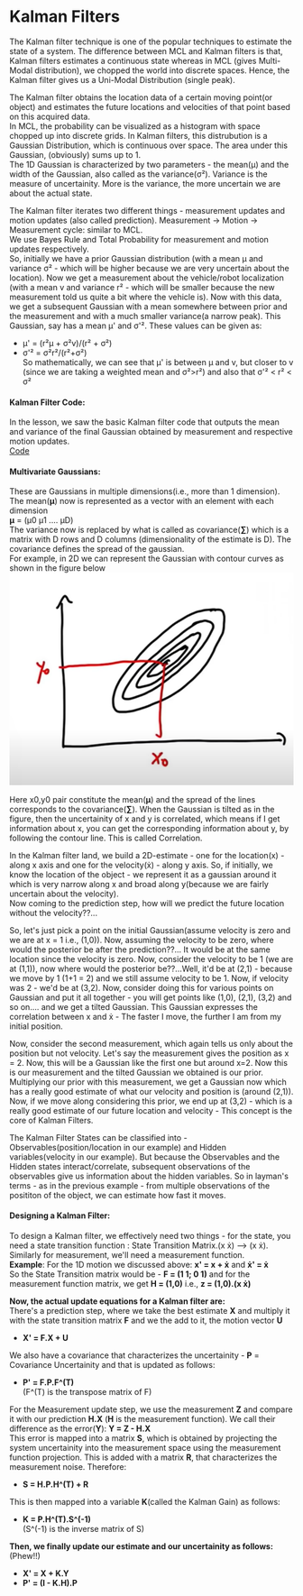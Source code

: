 # Kalman Filters   
The Kalman filter technique is one of the popular techniques to estimate the state of a system. The difference between MCL and Kalman filters is that, Kalman filters estimates a continuous state whereas in MCL (gives Multi-Modal distribution), we chopped the world into discrete spaces. Hence, the Kalman filter gives us a Uni-Modal Distribution (single peak).       

The Kalman filter obtains the location data of a certain moving point(or object) and estimates the future locations and velocities of that point based on this acquired data.    
In MCL, the probability can be visualized as a histogram with space chopped up into discrete grids. In Kalman filters, this distrubution is a Gaussian Distribution, which is continuous over space. The area under this Gaussian, (obviously) sums up to 1.     
The 1D Gaussian is characterized by two parameters - the mean(μ) and the width of the Gaussian, also called as the variance(σ²). Variance is the measure of uncertainity. More is the variance, the more uncertain we are about the actual state.      

The Kalman filter iterates two different things - measurement updates and  motion updates (also called prediction). Measurement -> Motion -> Measurement cycle: similar to MCL.    
We use Bayes Rule and Total Probability for measurement and motion updates respectively.      
So, initially we have a prior Gaussian distribution (with a mean μ and variance σ² - which will be higher because we are very uncertain about the location). Now we get a measurement about the vehicle/robot localization (with a mean v and variance r² - which will be smaller because the new measurement told us quite a bit where the vehicle is). Now with this data, we get a subsequent Gaussian with a mean somewhere between prior and the measurement and with a much smaller variance(a narrow peak). This Gaussian, say has a mean μ' and σ'². These values can be given as:     
* μ' = (r²μ + σ²v)/(r² + σ²)   
* σ'² = σ²r²/(r²+σ²)      
So mathematically, we can see that μ' is between μ and v, but closer to v (since we are taking a weighted mean and σ²>r²) and also that σ'² < r² < σ²      

#### Kalman Filter Code: 
In the lesson, we saw the basic Kalman filter code that outputs the mean and variance of the final Gaussian obtained by measurement and respective motion updates.     
[Code](https://github.com/Jayanth2209/AI-for-Robotics/blob/master/Kalman%20Filters%20-%20Lesson%202/KF1.py)       

#### Multivariate Gaussians:    
These are Gaussians in multiple dimensions(i.e., more than 1 dimension).       
The mean(**μ**) now is represented as a vector with an element with each dimension        
**μ** = (μ0 μ1 .... μD)    
The variance now is replaced by what is called as covariance(**∑**) which is a matrix with D rows and D columns (dimensionality of the estimate is D). The covariance defines the spread of the gaussian.     
For example, in 2D we can represent the Gaussian with contour curves as shown in the figure below          
![](https://github.com/Jayanth2209/AI-for-Robotics/blob/master/Kalman%20Filters%20-%20Lesson%202/Images/Screenshot%20(20).png)         

Here x0,y0 pair constitute the mean(**μ**) and the spread of the lines corresponds to the covariance(**∑**). When the Gaussian is tilted as in the figure, then the uncertainity of x and y is correlated, which means if I get information about x, you can get the corresponding information about y, by following the contour line. This is called Correlation.                   

In the Kalman filter land, we build a 2D-estimate - one for the location(x) -along x axis and one for the velocity(ẋ) - along y axis. So, if initially, we know the location of the object - we represent it as a gaussian around it which is very narrow along x and broad along y(because we are fairly uncertain about the velocity).        
Now coming to the prediction step, how will we predict the future location without the velocity??...             

So, let's just pick a point on the initial Gaussian(assume velocity is zero and we are at x = 1 i.e., (1,0)). Now, assuming the velocity to be zero, where would the posterior be after the prediction??... 
It would be at the same location since the velocity is zero. Now, consider the velocity to be 1 (we are at (1,1)), now where would the posterior be??...Well, it'd be at (2,1) - because we move by 1 (1+1 = 2) and we still assume velocity to be 1. Now, if velocity was 2 - we'd be at (3,2). Now, consider doing this for various points on Gaussian and put it all together - you will get points like (1,0), (2,1), (3,2) and so on.... and we get a tilted Gaussian. This Gaussian expresses the correlation between x and ẋ - The faster I move, the further I am from my initial position.            

Now, consider the second measurement, which again tells us only about the position but not velocity. Let's say the measurement gives the position as x = 2. Now, this will be a Gaussian like the first one but around x=2. Now this is our measurement and the tilted Gaussian we obtained is our prior. Multiplying our prior with this measurement, we get a Gaussian now which has a really good estimate of what our velocity and position is (around (2,1)). Now, if we move along considering this prior, we end up at (3,2) - which is a really good estimate of our future location and velocity - This concept is the core of Kalman Filters.

The Kalman Filter States can be classified into - Observables(position/location in our example) and Hidden variables(velocity in our example). But because the Observables and the Hidden states interact/correlate, subsequent observations of the observables give us information about the hidden variables. So in layman's terms - as in the previous example - from multiple observations of the posititon of the object, we can estimate how fast it moves. 

#### Designing a Kalman Filter:     
To design a Kalman filter, we effectively need two things - for the state, you need a state transition function : State Transition Matrix.(x ẋ) --> (x ẋ). Similarly for measurement, we'll need a measurement function.    
**Example**: For the 1D motion we discussed above: **x' = x + ẋ**  and **ẋ' = ẋ**       
So the State Transition matrix would be - **F = (1 1; 0 1)** and for the measurement function matrix, we get **H = (1,0)** i.e., **z = (1,0).(x ẋ)**          

**Now, the actual update equations for a Kalman filter are:**     
There's a prediction step, where we take the best estimate **X** and multiply it with the state transition matrix **F** and we the add to it, the motion vector **U**       
* **X' = F.X + U**         

We also have a covariance that characterizes the uncertainity - **P** = Covariance Uncertainity and that is updated as follows:       
* **P' = F.P.F^(T)**                  
(F^(T) is the transpose matrix of F)           

For the Measurement update step, we use the measurement **Z** and compare it with our prediction **H.X** (**H** is the measurement function). We call their difference as the error(**Y**): **Y = Z - H.X**     
This error is mapped into a matrix **S**, which is obtained by projecting the system uncertainity into the measurement space using the measurement function projection. This is added with a matrix **R**, that characterizes the measurement noise. Therefore:       
* **S = H.P.H^(T) + R**       

This is then mapped into a variable **K**(called the Kalman Gain) as follows:      
* **K = P.H^(T).S^(-1)**               
(S^(-1) is the inverse matrix of S)         

**Then, we finally update our estimate and our uncertainity as follows:** (Phew!!)        
* **X' = X + K.Y**       
* **P' = (I - K.H).P**        




